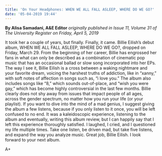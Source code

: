 ```yaml
---
title: 'On Your Headphones: WHEN WE ALL FALL ASLEEP, WHERE DO WE GO?'
date: '05-04-2019 19:44'
---
```


**By Alisa Samadani, A&E Editor** _originally published in Issue 11, Volume 31 of The University Register on Friday, April 5, 2019_

It took her a couple of years, but finally. Finally, it came. Billie Eilish’s debut album, WHEN WE ALL FALL ASLEEP, WHERE DO WE GO?, dropped on Friday, March 29. From the beginning of her career, Billie has engrossed her fans in what can only be described as a combination of cinematic pop music that has an occasional ballad or slow song incorporated into her EPs. The way I see it, Billie Eilish is a cross between a waking nightmare and your favorite dream, voicing the harshest truths of addiction, like in “xanny,” with soft notes of affection in songs such as, “i love you.” The album also includes songs like “8,” which sounds out-of-place, and “wish you were gay,” which has become highly controversial in the last few months. Billie clearly does not shy away from issues that impact people of all ages, across the gender spectrum, no matter how you run your life (or your playlist). If you want to dive into the mind of a mad genius, I suggest giving the album a few listens, because if you only listen to it once, you will be left confused to no end. It was a kaleidoscopic experience, listening to the album and eventually, writing this album review, but I can happily say that I left this experience thoroughly satisfied. I laughed, I cried, and I questioned my life multiple times. Take one listen, be driven mad, but take five listens, and expand the way you analyze music. Great job, Billie Eilish. I look forward to your next album.

A+
